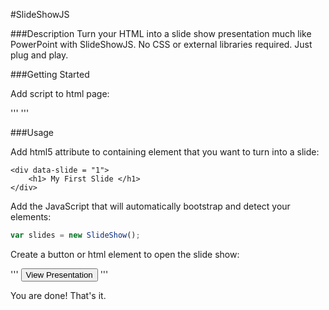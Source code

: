 
#SlideShowJS

###Description
Turn your HTML into a slide show presentation much like PowerPoint with SlideShowJS. No CSS or external
libraries required. Just plug and play. 

###Getting Started

Add script to html page:

'''
	<script type="text/javascript" src = "slideshow.js"></script>
'''

###Usage

Add html5 attribute to containing element that you want to turn into a slide:

```
<div data-slide = "1">
	<h1> My First Slide </h1>
</div>
```

Add the JavaScript that will automatically bootstrap and detect your elements:

```javascript
var slides = new SlideShow();
```

Create a button or html element to open the slide show:

'''
	<button onclick = "slides.open()">View Presentation</button>
'''

You are done! That's it. 